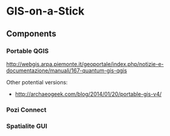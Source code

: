 # GIS-on-a-Stick

## Components

### Portable QGIS

http://webgis.arpa.piemonte.it/geoportale/index.php/notizie-e-documentazione/manuali/167-quantum-gis-qgis

Other potential versions:

* http://archaeogeek.com/blog/2014/01/20/portable-gis-v4/

### Pozi Connect

### Spatialite GUI


